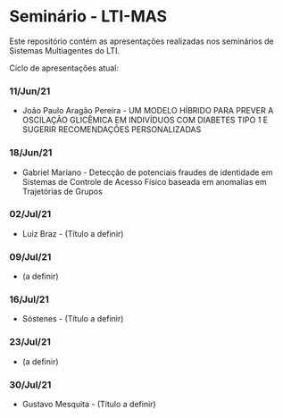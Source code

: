 # Seminário - LTI-MAS

Este repositório contém as apresentações realizadas nos seminários de Sistemas Multiagentes do LTI.

Ciclo de apresentações atual:

### 11/Jun/21
* João Paulo Aragão Pereira - UM MODELO HÍBRIDO PARA PREVER A OSCILAÇÃO GLICÊMICA EM INDIVÍDUOS COM DIABETES TIPO 1 E SUGERIR RECOMENDAÇÕES PERSONALIZADAS

### 18/Jun/21
* Gabriel Mariano - Detecção de potenciais fraudes de identidade em Sistemas de Controle de Acesso Físico baseada em anomalias em Trajetórias de Grupos

### 02/Jul/21
* Luiz Braz - (Título a definir)

### 09/Jul/21
* (a definir)

### 16/Jul/21
* Sóstenes - (Título a definir)

### 23/Jul/21
* (a definir)

### 30/Jul/21
* Gustavo Mesquita - (Título a definir)
